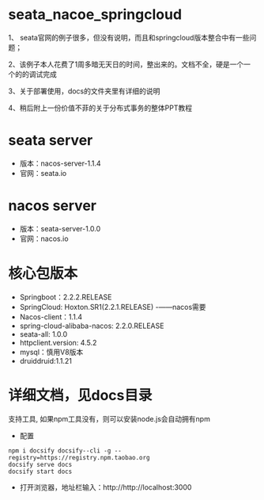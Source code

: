 # seata_nacoe_springcloud

1、 seata官网的例子很多，但没有说明，而且和springcloud版本整合中有一些问题；

2、该例子本人花费了1周多暗无天日的时间，整出来的。文档不全，硬是一个一个的的调试完成

3、关于部署使用，docs的文件夹里有详细的说明

4、稍后附上一份价值不菲的关于分布式事务的整体PPT教程

# seata server
- 版本：nacos-server-1.1.4
- 官网：seata.io

# nacos server
- 版本：seata-server-1.0.0
- 官网：nacos.io

# 核心包版本
- Springboot：2.2.2.RELEASE
- SpringCloud: Hoxton.SR1(2.2.1.RELEASE) -——nacos需要
- Nacos-client：1.1.4
- spring-cloud-alibaba-nacos: 2.2.0.RELEASE
- seata-all: 1.0.0
- httpclient.version: 4.5.2
- mysql：慎用V8版本
- druiddruid:1.1.21

# 详细文档，见docs目录
支持工具, 如果npm工具没有，则可以安装node.js会自动拥有npm
- 配置
```
npm i docsify docsify--cli -g --registry=https://registry.npm.taobao.org
docsify serve docs
docsify start docs
```
- 打开浏览器，地址栏输入：http://http://localhost:3000
